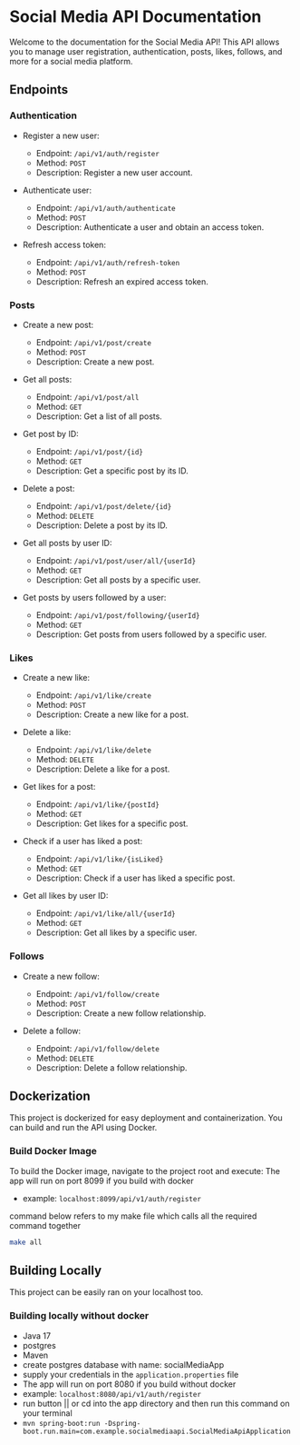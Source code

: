 # Social Media API Documentation

Welcome to the documentation for the Social Media API! This API allows you to manage user registration, authentication, posts, likes, follows, and more for a social media platform.

## Endpoints

### Authentication

- Register a new user:
    - Endpoint: `/api/v1/auth/register`
    - Method: `POST`
    - Description: Register a new user account.

- Authenticate user:
    - Endpoint: `/api/v1/auth/authenticate`
    - Method: `POST`
    - Description: Authenticate a user and obtain an access token.

- Refresh access token:
    - Endpoint: `/api/v1/auth/refresh-token`
    - Method: `POST`
    - Description: Refresh an expired access token.

### Posts

- Create a new post:
    - Endpoint: `/api/v1/post/create`
    - Method: `POST`
    - Description: Create a new post.

- Get all posts:
    - Endpoint: `/api/v1/post/all`
    - Method: `GET`
    - Description: Get a list of all posts.

- Get post by ID:
    - Endpoint: `/api/v1/post/{id}`
    - Method: `GET`
    - Description: Get a specific post by its ID.

- Delete a post:
    - Endpoint: `/api/v1/post/delete/{id}`
    - Method: `DELETE`
    - Description: Delete a post by its ID.

- Get all posts by user ID:
    - Endpoint: `/api/v1/post/user/all/{userId}`
    - Method: `GET`
    - Description: Get all posts by a specific user.

- Get posts by users followed by a user:
    - Endpoint: `/api/v1/post/following/{userId}`
    - Method: `GET`
    - Description: Get posts from users followed by a specific user.

### Likes

- Create a new like:
    - Endpoint: `/api/v1/like/create`
    - Method: `POST`
    - Description: Create a new like for a post.

- Delete a like:
    - Endpoint: `/api/v1/like/delete`
    - Method: `DELETE`
    - Description: Delete a like for a post.

- Get likes for a post:
    - Endpoint: `/api/v1/like/{postId}`
    - Method: `GET`
    - Description: Get likes for a specific post.

- Check if a user has liked a post:
    - Endpoint: `/api/v1/like/{isLiked}`
    - Method: `GET`
    - Description: Check if a user has liked a specific post.

- Get all likes by user ID:
    - Endpoint: `/api/v1/like/all/{userId}`
    - Method: `GET`
    - Description: Get all likes by a specific user.

### Follows

- Create a new follow:
    - Endpoint: `/api/v1/follow/create`
    - Method: `POST`
    - Description: Create a new follow relationship.

- Delete a follow:
    - Endpoint: `/api/v1/follow/delete`
    - Method: `DELETE`
    - Description: Delete a follow relationship.

## Dockerization

This project is dockerized for easy deployment and containerization. You can build and run the API using Docker.

### Build Docker Image

To build the Docker image, navigate to the project root and execute:
The app will run on port 8099 if you build with docker
- example: `localhost:8099/api/v1/auth/register`

command below refers to my make file which calls all the required command together
```bash 
make all
```

## Building Locally

This project can be easily ran on your localhost too.
### Building locally without docker
- Java 17
- postgres
- Maven
- create postgres database with name: socialMediaApp
- supply your credentials in the `application.properties` file
- The app will run on port 8080 if you build without docker
- example: `localhost:8080/api/v1/auth/register`
- run button || or cd into the app directory and then run this command on your terminal
- `mvn spring-boot:run -Dspring-boot.run.main=com.example.socialmediaapi.SocialMediaApiApplication
  `